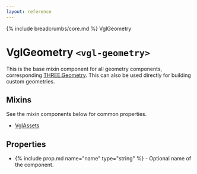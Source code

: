 ```yaml
---
layout: reference
---
```

{% include breadcrumbs/core.md %} VglGeometry
# VglGeometry `<vgl-geometry>`
This is the base mixin component for all geometry components, corresponding [THREE.Geometry](https://threejs.org/docs/index.html#api/core/Geometry). This can also be used directly for building custom geometries.
## Mixins
See the mixin components below for common properties.
* [VglAssets](vgl-assets)

## Properties
* {% include prop.md name="name" type="string" %} - Optional name of the component.
